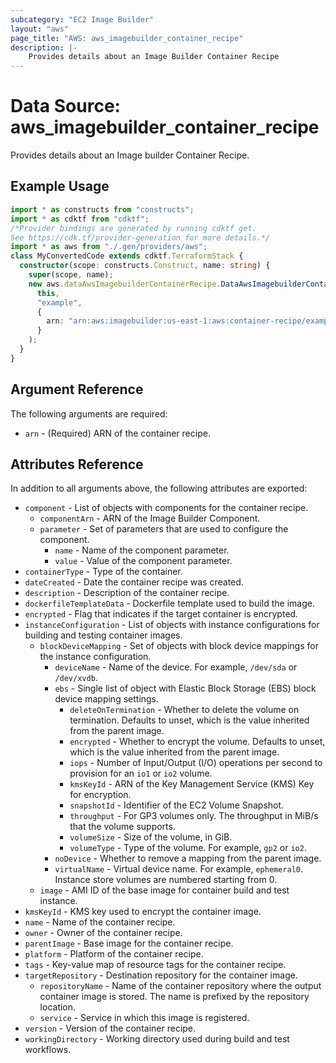 ```yaml
---
subcategory: "EC2 Image Builder"
layout: "aws"
page_title: "AWS: aws_imagebuilder_container_recipe"
description: |-
    Provides details about an Image Builder Container Recipe
---
```


# Data Source: aws_imagebuilder_container_recipe

Provides details about an Image builder Container Recipe.

## Example Usage

```typescript
import * as constructs from "constructs";
import * as cdktf from "cdktf";
/*Provider bindings are generated by running cdktf get.
See https://cdk.tf/provider-generation for more details.*/
import * as aws from "./.gen/providers/aws";
class MyConvertedCode extends cdktf.TerraformStack {
  constructor(scope: constructs.Construct, name: string) {
    super(scope, name);
    new aws.dataAwsImagebuilderContainerRecipe.DataAwsImagebuilderContainerRecipe(
      this,
      "example",
      {
        arn: "arn:aws:imagebuilder:us-east-1:aws:container-recipe/example/1.0.0",
      }
    );
  }
}

```

## Argument Reference

The following arguments are required:

* `arn` - (Required) ARN of the container recipe.

## Attributes Reference

In addition to all arguments above, the following attributes are exported:

* `component` - List of objects with components for the container recipe.
    * `componentArn` - ARN of the Image Builder Component.
    * `parameter` - Set of parameters that are used to configure the component.
        * `name` - Name of the component parameter.
        * `value` - Value of the component parameter.
* `containerType` - Type of the container.
* `dateCreated` - Date the container recipe was created.
* `description` - Description of the container recipe.
* `dockerfileTemplateData` - Dockerfile template used to build the image.
* `encrypted` - Flag that indicates if the target container is encrypted.
* `instanceConfiguration` - List of objects with instance configurations for building and testing container images.
    * `blockDeviceMapping` - Set of objects with block device mappings for the instance configuration.
        * `deviceName` - Name of the device. For example, `/dev/sda` or `/dev/xvdb`.
        * `ebs` - Single list of object with Elastic Block Storage (EBS) block device mapping settings.
            * `deleteOnTermination` - Whether to delete the volume on termination. Defaults to unset, which is the value inherited from the parent image.
            * `encrypted` - Whether to encrypt the volume. Defaults to unset, which is the value inherited from the parent image.
            * `iops` - Number of Input/Output (I/O) operations per second to provision for an `io1` or `io2` volume.
            * `kmsKeyId` - ARN of the Key Management Service (KMS) Key for encryption.
            * `snapshotId` - Identifier of the EC2 Volume Snapshot.
            * `throughput` - For GP3 volumes only. The throughput in MiB/s that the volume supports.
            * `volumeSize` - Size of the volume, in GiB.
            * `volumeType` - Type of the volume. For example, `gp2` or `io2`.
        * `noDevice` - Whether to remove a mapping from the parent image.
        * `virtualName` - Virtual device name. For example, `ephemeral0`. Instance store volumes are numbered starting from 0.
    * `image` - AMI ID of the base image for container build and test instance.
* `kmsKeyId` - KMS key used to encrypt the container image.
* `name` - Name of the container recipe.
* `owner` - Owner of the container recipe.
* `parentImage` - Base image for the container recipe.
* `platform` - Platform of the container recipe.
* `tags` - Key-value map of resource tags for the container recipe.
* `targetRepository` - Destination repository for the container image.
    * `repositoryName` - Name of the container repository where the output container image is stored. The name is prefixed by the repository location.
    * `service` - Service in which this image is registered.
* `version` - Version of the container recipe.
* `workingDirectory` - Working directory used during build and test workflows.

<!-- cache-key: cdktf-0.17.0-pre.15 input-f9af1ea7f0a440fa9c4094b96db45251917bb37449518cf9be3a3c9e9142ad6e -->